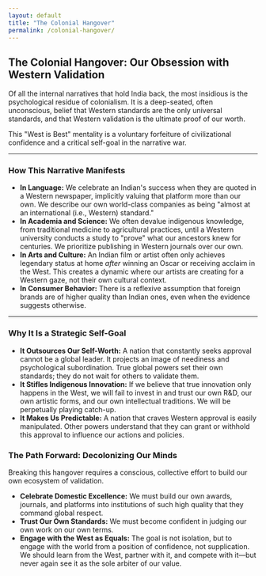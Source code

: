 ```yaml
---
layout: default
title: "The Colonial Hangover"
permalink: /colonial-hangover/
---
```


## The Colonial Hangover: Our Obsession with Western Validation

Of all the internal narratives that hold India back, the most insidious is the psychological residue of colonialism. It is a deep-seated, often unconscious, belief that Western standards are the only universal standards, and that Western validation is the ultimate proof of our worth.

This "West is Best" mentality is a voluntary forfeiture of civilizational confidence and a critical self-goal in the narrative war.

---

### How This Narrative Manifests

*   **In Language:** We celebrate an Indian's success when they are quoted in a Western newspaper, implicitly valuing that platform more than our own. We describe our own world-class companies as being "almost at an international (i.e., Western) standard."
*   **In Academia and Science:** We often devalue indigenous knowledge, from traditional medicine to agricultural practices, until a Western university conducts a study to "prove" what our ancestors knew for centuries. We prioritize publishing in Western journals over our own.
*   **In Arts and Culture:** An Indian film or artist often only achieves legendary status at home *after* winning an Oscar or receiving acclaim in the West. This creates a dynamic where our artists are creating for a Western gaze, not their own cultural context.
*   **In Consumer Behavior:** There is a reflexive assumption that foreign brands are of higher quality than Indian ones, even when the evidence suggests otherwise.

---

### Why It Is a Strategic Self-Goal

*   **It Outsources Our Self-Worth:** A nation that constantly seeks approval cannot be a global leader. It projects an image of neediness and psychological subordination. True global powers set their own standards; they do not wait for others to validate them.
*   **It Stifles Indigenous Innovation:** If we believe that true innovation only happens in the West, we will fail to invest in and trust our own R&D, our own artistic forms, and our own intellectual traditions. We will be perpetually playing catch-up.
*   **It Makes Us Predictable:** A nation that craves Western approval is easily manipulated. Other powers understand that they can grant or withhold this approval to influence our actions and policies.

### The Path Forward: Decolonizing Our Minds

Breaking this hangover requires a conscious, collective effort to build our own ecosystem of validation.

*   **Celebrate Domestic Excellence:** We must build our own awards, journals, and platforms into institutions of such high quality that they command global respect.
*   **Trust Our Own Standards:** We must become confident in judging our own work on our own terms.
*   **Engage with the West as Equals:** The goal is not isolation, but to engage with the world from a position of confidence, not supplication. We should learn from the West, partner with it, and compete with it—but never again see it as the sole arbiter of our value.
